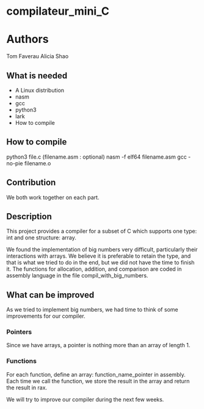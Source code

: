 # compilateur_mini_C

# Authors
Tom Faverau
Alicia Shao

## What is needed

- A Linux distribution
- nasm
- gcc
- python3
- lark
- How to compile

## How to compile 

python3 file.c (filename.asm : optional)
nasm -f elf64 filename.asm
gcc -no-pie filename.o

## Contribution

We both work together on each part.

## Description

This project provides a compiler for a subset of C which supports one type: int and one structure: array.

We found the implementation of big numbers very difficult, particularly their interactions with arrays. We believe it is preferable to retain the type, and that is what we tried to do in the end, but we did not have the time to finish it. The functions for allocation, addition, and comparison are coded in assembly language in the file compil_with_big_numbers.

## What can be improved

As we tried to implement big numbers, we had time to think of some improvements for our compiler.

### Pointers
Since we have arrays, a pointer is nothing more than an array of length 1.

### Functions
For each function, define an array: function_name_pointer in assembly. Each time we call the function, we store the result in the array and return the result in rax.

We will try to improve our compiler during the next few weeks.
